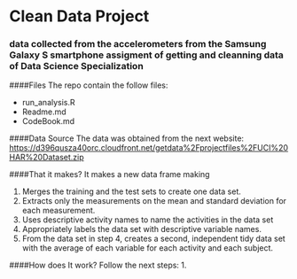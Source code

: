 # Clean Data Project
### data collected from the accelerometers from the Samsung Galaxy S smartphone assigment of getting and cleanning data of Data Science Specialization

####Files
The repo contain the follow files:
* run_analysis.R
* Readme.md
* CodeBook.md

####Data Source
The data  was obtained from the next website: https://d396qusza40orc.cloudfront.net/getdata%2Fprojectfiles%2FUCI%20HAR%20Dataset.zip

####That it makes?
It makes a new data frame making
1. Merges the training and the test sets to create one data set.
2. Extracts only the measurements on the mean and standard deviation for each measurement.
3. Uses descriptive activity names to name the activities in the data set
4. Appropriately labels the data set with descriptive variable names.
5. From the data set in step 4, creates a second, independent tidy data set with the average of each variable for each activity and each subject.

####How does It work?
Follow the next steps:
1. 
